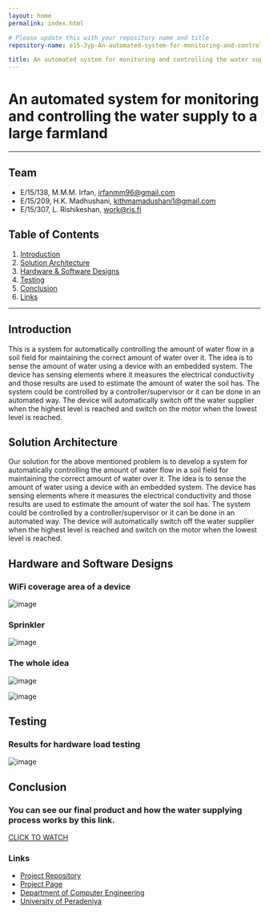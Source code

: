 ```yaml
---
layout: home
permalink: index.html

# Please update this with your repository name and title
repository-name: e15-3yp-An-automated-system-for-monitoring-and-controlling-the-water-supply-to-a-large-farmland

title: An automated system for monitoring and controlling the water supply to a large farmland
---
```


[comment]: # "This is the standard layout for the project, but you can clean this and use your own template"

# An automated system for monitoring and controlling the water supply to a large farmland

---

## Team
-  E/15/138, M.M.M. Irfan, [irfanmm96@gmail.com](mailto:irfanmm96@gmail.com)
-  E/15/209, H.K. Madhushani, [kithmamadushani1@gmail.com](mailto:kithmamadushani1@gmail.com)
-  E/15/307, L. Rishikeshan, [work@ris.fi](mailto:work@ris.fi)

## Table of Contents
1. [Introduction](#introduction)
2. [Solution Architecture](#solution-architecture )
3. [Hardware & Software Designs](#hardware-and-software-designs)
4. [Testing](#testing)
5. [Conclusion](#conclusion)
6. [Links](#links)

---

## Introduction

This is a system for automatically controlling the amount of water flow in a soil field for maintaining the correct amount of water over it. The idea is to sense the amount of water using a device with an embedded system. The device has sensing elements where it measures the electrical conductivity and those results are used to estimate the amount of water the soil has. The system could be controlled by a controller/supervisor or it can be done in an automated way. The device will automatically switch off the water supplier when the highest level is reached and switch on the motor when the lowest level is reached.


## Solution Architecture

Our solution for the above mentioned problem is to develop a system for automatically controlling the amount of water flow in a soil field for maintaining the correct amount of water over it. The idea is to sense the amount of water using a device with an embedded system. The device has sensing elements where it measures the electrical conductivity and those results are used to estimate the amount of water the soil has. The system could be controlled by a controller/supervisor or it can be done in an automated way. The device will automatically switch off the water supplier when the highest level is reached and switch on the motor when the lowest level is reached. 

## Hardware and Software Designs

### WiFi coverage area of a device
![image](https://user-images.githubusercontent.com/73756777/119181427-38be0900-ba8f-11eb-9b3f-cf8ff5d2ab06.png)

### Sprinkler
![image](https://user-images.githubusercontent.com/73756777/119181499-4ffcf680-ba8f-11eb-8d60-b2ffc06596cd.png)

### The whole idea
![image](https://user-images.githubusercontent.com/73756777/119181698-98b4af80-ba8f-11eb-86b3-fdae94894e75.png)

![image](https://user-images.githubusercontent.com/73756777/119181727-a10cea80-ba8f-11eb-9b03-2e898dd0882c.png)


## Testing

### Results for hardware load testing
![image](https://user-images.githubusercontent.com/73756777/119181946-e92c0d00-ba8f-11eb-9c93-9814dacd2c57.png)


## Conclusion

### You can see our final product and how the water supplying process works by this link.
[CLICK TO WATCH](https://www.youtube.com/watch?v=Bdy93vh6bB4&feature=youtu.be)

### Links  
- <a href = "https://github.com/cepdnaclk/e15-3yp-An-automated-system-for-monitoring-and-controlling-the-water-supply-to-a-large-farmland" target = "_blank"> Project Repository </a>
- <a href = "https://cepdnaclk.github.io/e15-3yp-An-automated-system-for-monitoring-and-controlling-the-water-supply-to-a-large-farmland/" target = "_blank">Project Page</a>
- <a href = "http://www.ce.pdn.ac.lk/" target = "_blank">Department of Computer Engineering</a>
- <a href = "https://eng.pdn.ac.lk/" target = "_blank">University of Peradeniya</a>


[//]: # (Please refer this to learn more about Markdown syntax)
[//]: # (https://github.com/adam-p/markdown-here/wiki/Markdown-Cheatsheet)
